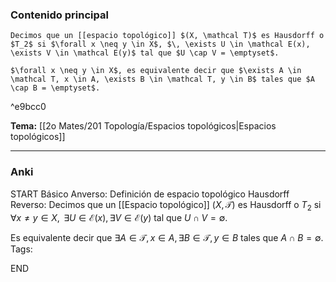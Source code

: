### Contenido principal

```ad-Formal
Decimos que un [[espacio topológico]] $(X, \mathcal T)$ es Hausdorff o $T_2$ si $\forall x \neq y \in X$, $\, \exists U \in \mathcal E(x), \exists V \in \mathcal E(y)$ tal que $U \cap V = \emptyset$.

$\forall x \neq y \in X$, es equivalente decir que $\exists A \in \mathcal T, x \in A, \exists B \in \mathcal T, y \in B$ tales que $A \cap B = \emptyset$.
```

^e9bcc0

**Tema:** [[2o Mates/201 Topología/Espacios topológicos|Espacios topológicos]]

---
### Anki

START
Básico
Anverso: Definición de espacio topológico Hausdorff
Reverso: Decimos que un [[Espacio topológico]] $(X, \mathcal T)$ es Hausdorff o $T_2$ si $\forall x \neq y \in X$, $\, \exists U \in \mathcal E(x), \exists V \in \mathcal E(y)$ tal que $U \cap V = \emptyset$.

Es equivalente decir que $\exists A \in \mathcal T, x \in A, \exists B \in \mathcal T, y \in B$ tales que $A \cap B = \emptyset$.
Tags:
<!--ID: 1727339263762-->
END